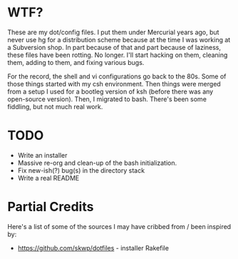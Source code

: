 # WTF?

These are my dot/config files.  I put them under Mercurial years ago, but
never use hg for a distribution scheme because at the time I was working
at a Subversion shop.  In part because of that and part because of
laziness, these files have been rotting.  No longer.  I'll start hacking
on them, cleaning them, adding to them, and fixing various bugs.  

For the record, the shell and vi configurations go back to the 80s.  Some
of those things started with my csh environment.  Then things were merged
from a setup I used for a bootleg version of ksh (before there was any
open-source version).  Then, I migrated to bash.  There's been some
fiddling, but not much real work.

# TODO
* Write an installer
* Massive re-org and clean-up of the bash initialization.
* Fix new-ish(?) bug(s) in the directory stack
* Write a real README

# Partial Credits
Here's a list of some of the sources I may have cribbed from / been
inspired by:
* https://github.com/skwp/dotfiles - installer Rakefile
